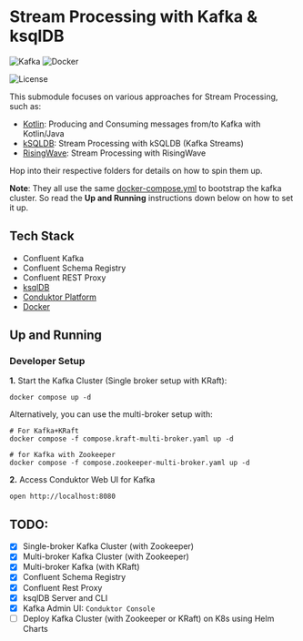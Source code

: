 # Stream Processing with Kafka & ksqlDB

![Kafka](https://img.shields.io/badge/Confluent_Kafka-7.6.x-141414?style=flat&logo=apachekafka&logoColor=white&labelColor=141414)
![Docker](https://img.shields.io/badge/Docker-329DEE?style=flat&logo=docker&logoColor=white&labelColor=329DEE)

![License](https://img.shields.io/badge/license-CC--BY--SA--4.0-31393F?style=flat&logo=creativecommons&logoColor=black&labelColor=white)

This submodule focuses on various approaches for Stream Processing, such as:

- [Kotlin](kotlin/): Producing and Consuming messages from/to Kafka with Kotlin/Java
- [kSQLDB](ksqldb/): Stream Processing with kSQLDB (Kafka Streams)
- [RisingWave](risingwave/): Stream Processing with RisingWave

Hop into their respective folders for details on how to spin them up.

**Note**: They all use the same [docker-compose.yml](docker-compose.yml) to bootstrap the kafka cluster. So read the **Up and Running** instructions down below on how to set it up.


## Tech Stack
- Confluent Kafka
- Confluent Schema Registry
- Confluent REST Proxy
- [ksqlDB](https://ksqldb.io/)
- [Conduktor Platform](https://v2.conduktor.io/)
- [Docker](https://docs.docker.com/get-docker/)


## Up and Running

### Developer Setup

**1.** Start the Kafka Cluster (Single broker setup with KRaft):
```shell
docker compose up -d
```

Alternatively, you can use the multi-broker setup with:
```shell
# For Kafka+KRaft
docker compose -f compose.kraft-multi-broker.yaml up -d

# for Kafka with Zookeeper
docker compose -f compose.zookeeper-multi-broker.yaml up -d
```


**2.** Access Conduktor Web UI for Kafka
```shell
open http://localhost:8080
```

## TODO:
- [x] Single-broker Kafka Cluster (with Zookeeper)
- [x] Multi-broker Kafka Cluster (with Zookeeper)
- [x] Multi-broker Kafka (with KRaft)
- [x] Confluent Schema Registry
- [x] Confluent Rest Proxy
- [x] ksqlDB Server and CLI
- [x] Kafka Admin UI: `Conduktor Console`
- [ ] Deploy Kafka Cluster (with Zookeeper or KRaft) on K8s using Helm Charts
